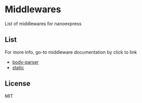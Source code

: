 # Middlewares

List of middlewares for nanoexpress

## List

For more info, go-to middleware documentation by click to link

- [body-parser](./body-parser)
- [static](./static)

## License

MIT
